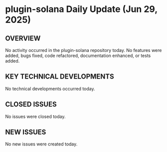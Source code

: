 # plugin-solana Daily Update (Jun 29, 2025)
## OVERVIEW 
No activity occurred in the plugin-solana repository today. No features were added, bugs fixed, code refactored, documentation enhanced, or tests added.

## KEY TECHNICAL DEVELOPMENTS
No technical developments occurred today.

## CLOSED ISSUES
No issues were closed today.

## NEW ISSUES
No new issues were created today.